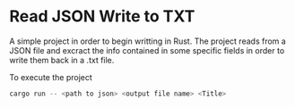 # Read JSON Write to TXT

A simple project in order to begin writting in Rust. The project reads from a JSON file and excract the info contained in some specific fields in order to write them back in a .txt file. 

To execute the project

``` rs
cargo run -- <path to json> <output file name> <Title>
```
